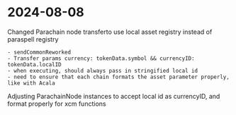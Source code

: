 # 2024-08-08

Changed Parachain node transferto use local asset registry instead of paraspell registry

    - sendCommonReworked
    - Transfer params currency: tokenData.symbol && currencyID: tokenData.localID
    - when executing, should always pass in stringified local id
    - need to ensure that each chain formats the asset parameter properly, like with Acala

Adjusting ParachainNode instances to accept local id as currencyID, and format properly for xcm functions